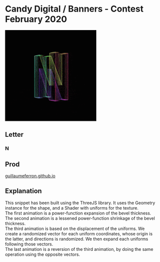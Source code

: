 # Candy Digital / Banners - Contest February 2020

![Letter N](https://raw.githubusercontent.com/GuillaumeFerron/candy-contest/master/letter_n.gif)

## Letter
### N

## Prod
[guillaumeferron.github.io](http://guillaumeferron.github.io/candy-contest)

## Explanation
This snippet has been built using the ThreeJS library. It uses the Geometry instance for the shape, and a Shader with uniforms for the texture.\
The first animation is a power-function expansion of the bevel thickness.\
The second animation is a lessened power-function shrinkage of the bevel thickness.\
The third animation is based on the displacement of the uniforms. We create a randomized vector for each uniform coordinates, whose origin is the latter, and directions is randomized. We then expand each uniforms following those vectors.\
The last animation is a reversion of the third animation, by doing the same operation using the opposite vectors.
